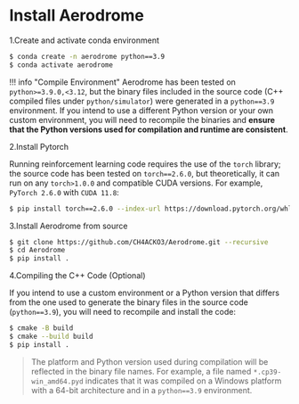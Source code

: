 # Install Aerodrome #

1.Create and activate conda environment

```bash
$ conda create -n aerodrome python==3.9
$ conda activate aerodrome
```

!!! info "Compile Environment"
    Aerodrome has been tested on `python>=3.9.0,<3.12`, but the binary files included in the source code (C++ compiled files under `python/simulator`) were generated in a `python==3.9` environment. If you intend to use a different Python version or your own custom environment, you will need to recompile the binaries and **ensure that the Python versions used for compilation and runtime are consistent**.

2.Install Pytorch

Running reinforcement learning code requires the use of the `torch` library; the source code has been tested on `torch==2.6.0`, but theoretically, it can run on any `torch>1.0.0` and compatible CUDA versions. For example, `PyTorch 2.6.0` with `CUDA 11.8`:

```bash
$ pip install torch==2.6.0 --index-url https://download.pytorch.org/whl/cu118
```

3.Install Aerodrome from source

```bash
$ git clone https://github.com/CH4ACKO3/Aerodrome.git --recursive
$ cd Aerodrome
$ pip install .
```

4.Compiling the C++ Code (Optional)

If you intend to use a custom environment or a Python version that differs from the one used to generate the binary files in the source code (`python==3.9`), you will need to recompile and install the code:

```bash
$ cmake -B build
$ cmake --build build
$ pip install .
```

> The platform and Python version used during compilation will be reflected in the binary file names. For example, a file named `*.cp39-win_amd64.pyd` indicates that it was compiled on a Windows platform with a 64-bit architecture and in a `python==3.9` environment.